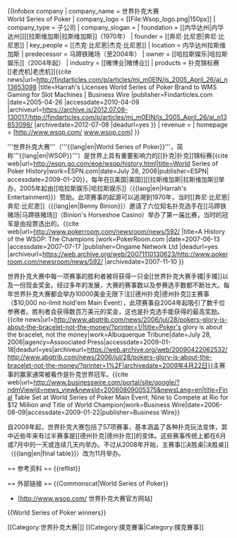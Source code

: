 {{Infobox company
| company_name = 世界扑克大赛<br/>World Series of Poker
| company_logo = [[File:Wsop_logo.png|150px]]
| company_type = 子公司
| company_slogan =
| foundation = [[内华达州|内华达州]][[拉斯维加斯|拉斯维加斯]]（1970年）
| founder =  [[奔尼·比尼恩|奔尼·比尼恩]]
| key_people = [[杰克·比尼恩|杰克·比尼恩]]
| location = 内华达州拉斯维加斯
| predecessor = 马蹄铁赌场（至2004年）
| owner  = [[哈拉斯娱乐|哈拉斯娱乐]]（2004年起）
| industry = [[赌博业|赌博业]]
| products = 扑克锦标赛<br />[[老虎机|老虎机]]<ref>{{cite news|url=http://findarticles.com/p/articles/mi_m0EIN/is_2005_April_26/ai_n13653098 |title=Harrah's Licenses World Series of Poker Brand to WMS Gaming for Slot Machines | Business Wire |publisher=Findarticles.com |date=2005-04-26 |accessdate=2010-04-09 |archiveurl=https://archive.is/2012.07.08-130017/http://findarticles.com/p/articles/mi_m0EIN/is_2005_April_26/ai_n13653098/ |archivedate=2012-07-08 |deadurl=yes }}</ref>
| revenue =
| homepage = [http://www.wsop.com/ www.wsop.com]
}}

'''世界扑克大赛'''（'''{{lang|en|World Series of Poker}}'''，简称'''{{lang|en|WSOP}}'''）是世界上具有重要影响力的[[扑克|扑克]]锦标赛<ref name="ESPNhistory">{{cite web|url=http://espn.go.com/eoe/wsop/history.html|title=World Series of Poker History|work=ESPN.com|date=July 28, 2006|publisher=ESPN| accessdate=2009-01-20}}</ref>，每年在[[美国|美国]][[拉斯维加斯|拉斯维加斯]]举办，2005年起由[[哈拉斯娱乐|哈拉斯娱乐]]（{{lang|en|Harrah's Entertainment}}）赞助。此项赛事的起源可以追溯到1970年，当时[[奔尼·比尼恩|奔尼·比尼恩]]（{{lang|en|Benny Binion}}）邀请了六位知名扑克选手在[[马蹄铁赌场|马蹄铁赌场]]（Binion's Horseshoe Casino）举办了第一届比赛，当时的冠军是由投票选出的。<ref>{{cite web|url=http://www.pokerroom.com/newsroom/news/592/ |title=A History of the WSOP: The Champions |work=PokerRoom.com |date=2007-06-13 |accessdate=2007-07-17 |publisher=Ongame Network Ltd |deadurl=yes |archiveurl=https://web.archive.org/web/20071110130623/http://www.pokerroom.com/newsroom/news/592/ |archivedate=2007-11-10 }}</ref>

世界扑克大赛中每一项赛事的胜利者被将获得一只金[[世界扑克大赛手镯|手镯]]以及一份现金奖金。经过多年的发展，大赛的赛事数以及参赛选手数都不断壮大。每年世界扑克大赛都会举办10000美金无限下注[[德州扑克|德州扑克]]主赛事（$10,000 no-limit hold'em Main Event），此项赛事自2004年起吸引了数千位参赛者。胜利者会获得数百万美元的奖金，这也是扑克选手能获得的最高奖励。<ref>{{cite news|url=http://www.abqtrib.com/news/2006/jul/28/pokers-glory-is-about-the-bracelet-not-the-money/?printer=1/|title=Poker's glory is about the bracelet, not the money|work=Albuquerque Tribune|date=July 28, 2006|agency=Assoociated Press|accessdate=2009-01-18|deadurl=yes|archiveurl=https://web.archive.org/web/20090422062532/http://www.abqtrib.com/news/2006/jul/28/pokers-glory-is-about-the-bracelet-not-the-money/?printer=1%2F|archivedate=2009年4月22日}}</ref>主赛事的赢家通常被看作是扑克世界冠军。<ref>{{cite web|url=http://www.businesswire.com/portal/site/google/?ndmViewId=news_view&newsId=20060809005375&newsLang=en|title=Final Table Set at World Series of Poker Main Event; Nine to Compete at Rio for $12 Million and Title of World Champion|work=Business Wire|date=2006-08-09|accessdate=2009-01-22|publisher=Business Wire}}</ref>

自2009年起，世界扑克大赛包括了57项赛事，基本涵盖了各种扑克玩法变体，其中近些年来有过半赛事是[[德州扑克|德州扑克]]的变体。这些赛事传统上都在6月或7月中的一天或连续几天内举办。不过从2008年开始，主赛事[[决胜桌|决胜桌]]（{{lang|en|final table}}）改为11月举办。

== 参考资料 ==
{{reflist}}

== 外部链接 ==
{{Commonscat|World Series of Poker}}
* [http://www.wsop.com/ 世界扑克大赛官方网站]

{{World Series of Poker winners}}

[[Category:世界扑克大赛|]]
[[Category:撲克賽事|Category:撲克賽事]]